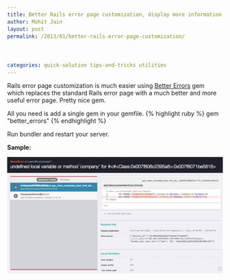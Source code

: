 ```yaml
---
title: Better Rails error page customization, display more information
author: Mohit Jain
layout: post
permalink: /2013/01/better-rails-error-page-customization/



categories: quick-solution tips-and-tricks utilities
---
```


Rails error page customization is much easier using [Better Errors][1] gem which replaces the standard Rails error page with a much better and more useful error page. Pretty nice gem.

 [1]: https://github.com/charliesome/better_errors

All you need is add a single gem in your gemfile.
{% highlight ruby %}
gem "better_errors"
{% endhighlight %}

Run bundler and restart your server.

**Sample:**

![Sample error page](/wp-content/uploads/2013/01/Screen-Shot-2013-01-26-at-2.22.25-AM.png?fit=1264,681)
